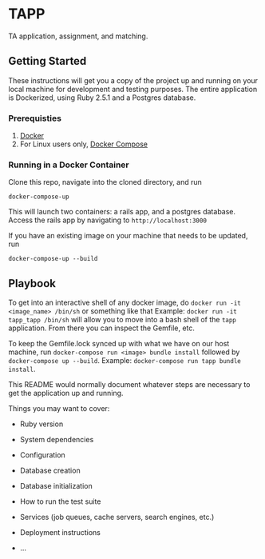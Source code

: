 # TAPP
TA application, assignment, and matching.

## Getting Started
These instructions will get you a copy of the project up and running on your local machine for development and testing purposes. The entire application is Dockerized, using Ruby 2.5.1 and a Postgres database.

### Prerequisties

1. [Docker](https://docs.docker.com/install/#supported-platforms)
2. For Linux users only, [Docker Compose](https://docs.docker.com/compose/install/)

### Running in a Docker Container
Clone this repo, navigate into the cloned directory, and run 
```
docker-compose-up
```

This will launch two containers: a rails app, and a postgres database. Access the rails app by navigating to `http://localhost:3000`

If you have an existing image on your machine that needs to be updated, run
```
docker-compose-up --build
```

## Playbook
To get into an interactive shell of any docker image, do `docker run -it <image_name> /bin/sh` or something like that
  Example: `docker run -it tapp_tapp /bin/sh` will allow you to move into a bash shell of the `tapp` application. From there you can inspect the Gemfile, etc.

To keep the Gemfile.lock synced up with what we have on our host machine, run `docker-compose run <image> bundle install` followed by `docker-compose up --build`.
  Example: `docker-compose run tapp bundle install`.


This README would normally document whatever steps are necessary to get the
application up and running.

Things you may want to cover:

* Ruby version

* System dependencies

* Configuration

* Database creation

* Database initialization

* How to run the test suite

* Services (job queues, cache servers, search engines, etc.)

* Deployment instructions

* ...
